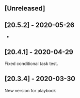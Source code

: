 ## [Unreleased]


## [20.5.2] - 2020-05-26
-

## [20.4.1] - 2020-04-29
Fixed conditional task test.


## [20.3.4] - 2020-03-30
New version for playbook